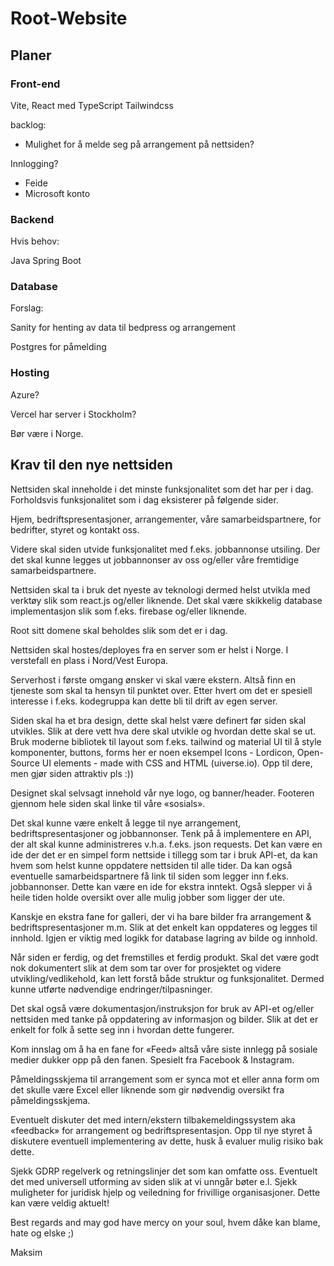 # Root-Website
## Planer

### Front-end

Vite, React med TypeScript
Tailwindcss

backlog:
- Mulighet for å melde seg på arrangement på nettsiden?

Innlogging?
- Feide
- Microsoft konto

### Backend
Hvis behov:

Java Spring Boot

### Database
Forslag:

Sanity for henting av data til bedpress og arrangement

Postgres for påmelding

### Hosting
Azure?

Vercel har server i Stockholm?

Bør være i Norge.


## Krav til den nye nettsiden 

Nettsiden skal inneholde i det minste funksjonalitet som det har per i dag. Forholdsvis funksjonalitet som i dag eksisterer på følgende sider.  

Hjem, bedriftspresentasjoner, arrangementer, våre samarbeidspartnere, for bedrifter, styret og kontakt oss. 

Videre skal siden utvide funksjonalitet med f.eks. jobbannonse utsiling. Der det skal kunne legges ut jobbannonser av oss og/eller våre fremtidige samarbeidspartnere.  

Nettsiden skal ta i bruk det nyeste av teknologi dermed helst utvikla med verktøy slik som react.js og/eller liknende. Det skal være skikkelig database implementasjon slik som f.eks. firebase og/eller liknende.  

Root sitt domene skal beholdes slik som det er i dag.

Nettsiden skal hostes/deployes fra en server som er helst i Norge. I verstefall en plass i Nord/Vest Europa.  

Serverhost i første omgang ønsker vi skal være ekstern. Altså finn en tjeneste som skal ta hensyn til punktet over. Etter hvert om det er spesiell interesse i f.eks. kodegruppa kan dette bli til drift av egen server.  

Siden skal ha et bra design, dette skal helst være definert før siden skal utvikles. Slik at dere vett hva dere skal utvikle og hvordan dette skal se ut. Bruk moderne bibliotek til layout som f.eks. tailwind og material UI til å style komponenter, buttons, forms her er noen eksempel Icons - Lordicon, Open-Source UI elements - made with CSS and HTML (uiverse.io). Opp til dere, men gjør siden attraktiv pls :)) 

Designet skal selvsagt innehold vår nye logo, og banner/header. Footeren gjennom hele siden skal linke til våre «sosials».  

Det skal kunne være enkelt å legge til nye arrangement, bedriftspresentasjoner og jobbannonser. Tenk på å implementere en API, der alt skal kunne administreres v.h.a. f.eks. json requests. Det kan være en ide der det er en simpel form nettside i tillegg som tar i bruk API-et, da kan hvem som helst kunne oppdatere nettsiden til alle tider. Da kan også eventuelle samarbeidspartnere få link til siden som legger inn f.eks. jobbannonser. Dette kan være en ide for ekstra inntekt. Også slepper vi å heile tiden holde oversikt over alle mulig jobber som ligger der ute. 

Kanskje en ekstra fane for galleri, der vi ha bare bilder fra arrangement & bedriftspresentasjoner m.m. Slik at det enkelt kan oppdateres og legges til innhold. Igjen er viktig med logikk for database lagring av bilde og innhold.

Når siden er ferdig, og det fremstilles et ferdig produkt. Skal det være godt nok dokumentert slik at dem som tar over for prosjektet og videre utvikling/vedlikehold, kan lett forstå både struktur og funksjonalitet. Dermed kunne utførte nødvendige endringer/tilpasninger.  

Det skal også være dokumentasjon/instruksjon for bruk av API-et og/eller nettsiden med tanke på oppdatering av informasjon og bilder. Slik at det er enkelt for folk å sette seg inn i hvordan dette fungerer.  

Kom innslag om å ha en fane for «Feed» altså våre siste innlegg på sosiale medier dukker opp på den fanen. Spesielt fra Facebook & Instagram.  

Påmeldingsskjema til arrangement som er synca mot et eller anna form om det skulle være Excel eller liknende som gir nødvendig oversikt fra påmeldingsskjema.  

Eventuelt diskuter det med intern/ekstern tilbakemeldingssystem aka «feedback» for arrangement og bedriftspresentasjon. Opp til nye styret å diskutere eventuell implementering av dette, husk å evaluer mulig risiko bak dette.  

Sjekk GDRP regelverk og retningslinjer det som kan omfatte oss. Eventuelt det med universell utforming av siden slik at vi unngår bøter e.l. Sjekk muligheter for juridisk hjelp og veiledning for frivillige organisasjoner. Dette kan være veldig aktuelt! 

 

Best regards and may god have mercy on your soul, hvem dåke kan blame, hate og elske ;)  

Maksim 
